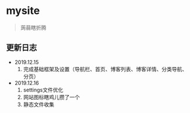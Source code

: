 # mysite
> 蒟蒻瞎折腾
## 更新日志
- 2019.12.15
  1. 完成基础框架及设置（导航栏、首页、博客列表、博客详情、分类导航、分页）
- 2019.12.16
  1. settings文件优化
  2. 网站图标瞎鸡儿攒了一个
  3. 静态文件收集
